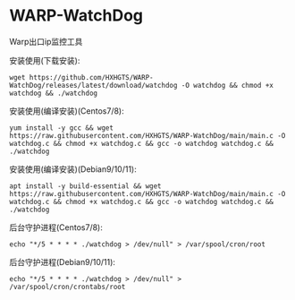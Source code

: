 # WARP-WatchDog
Warp出口ip监控工具

安装使用(下载安装):
```
wget https://github.com/HXHGTS/WARP-WatchDog/releases/latest/download/watchdog -O watchdog && chmod +x watchdog && ./watchdog
```

安装使用(编译安装)(Centos7/8):
```
yum install -y gcc && wget https://raw.githubusercontent.com/HXHGTS/WARP-WatchDog/main/main.c -O watchdog.c && chmod +x watchdog.c && gcc -o watchdog watchdog.c && ./watchdog
```
安装使用(编译安装)(Debian9/10/11):
```
apt install -y build-essential && wget https://raw.githubusercontent.com/HXHGTS/WARP-WatchDog/main/main.c -O watchdog.c && chmod +x watchdog.c && gcc -o watchdog watchdog.c && ./watchdog
```

后台守护进程(Centos7/8):
```
echo "*/5 * * * * ./watchdog > /dev/null" > /var/spool/cron/root
```

后台守护进程(Debian9/10/11):
```
echo "*/5 * * * * ./watchdog > /dev/null" > /var/spool/cron/crontabs/root
```
